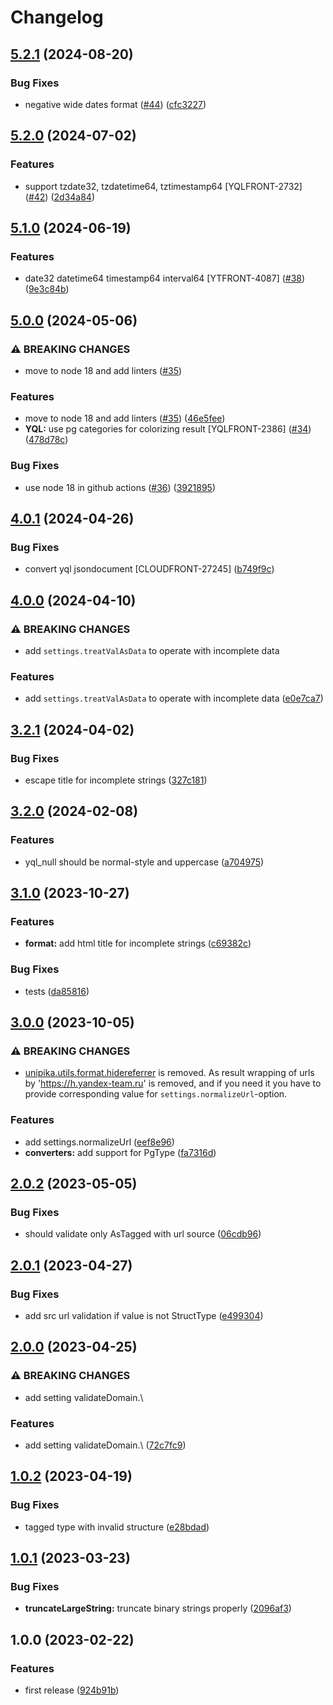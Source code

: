 # Changelog

## [5.2.1](https://github.com/gravity-ui/unipika/compare/v5.2.0...v5.2.1) (2024-08-20)


### Bug Fixes

* negative wide dates format ([#44](https://github.com/gravity-ui/unipika/issues/44)) ([cfc3227](https://github.com/gravity-ui/unipika/commit/cfc32275f9bc64e993f71211688592ad7dec26af))

## [5.2.0](https://github.com/gravity-ui/unipika/compare/v5.1.0...v5.2.0) (2024-07-02)


### Features

* support tzdate32, tzdatetime64, tztimestamp64 [YQLFRONT-2732] ([#42](https://github.com/gravity-ui/unipika/issues/42)) ([2d34a84](https://github.com/gravity-ui/unipika/commit/2d34a843bf5f63e5c76323c6cbebc55ee2659c77))

## [5.1.0](https://github.com/gravity-ui/unipika/compare/v5.0.0...v5.1.0) (2024-06-19)


### Features

* date32 datetime64 timestamp64 interval64 [YTFRONT-4087] ([#38](https://github.com/gravity-ui/unipika/issues/38)) ([9e3c84b](https://github.com/gravity-ui/unipika/commit/9e3c84b075e1231089a6106601990ae9e1d0915d))

## [5.0.0](https://github.com/gravity-ui/unipika/compare/v4.0.1...v5.0.0) (2024-05-06)


### ⚠ BREAKING CHANGES

* move to node 18 and add linters ([#35](https://github.com/gravity-ui/unipika/issues/35))

### Features

* move to node 18 and add linters ([#35](https://github.com/gravity-ui/unipika/issues/35)) ([46e5fee](https://github.com/gravity-ui/unipika/commit/46e5fee52ccbf0add26a8826ff43f3b554edfe15))
* **YQL:** use pg categories for colorizing result [YQLFRONT-2386] ([#34](https://github.com/gravity-ui/unipika/issues/34)) ([478d78c](https://github.com/gravity-ui/unipika/commit/478d78c4f5e6db56ff10c3431c516b537971c649))


### Bug Fixes

* use node 18 in github actions ([#36](https://github.com/gravity-ui/unipika/issues/36)) ([3921895](https://github.com/gravity-ui/unipika/commit/3921895844d6ba13af0c88dc8234da2dbffeddac))

## [4.0.1](https://github.com/gravity-ui/unipika/compare/v4.0.0...v4.0.1) (2024-04-26)


### Bug Fixes

* convert yql jsondocument [CLOUDFRONT-27245] ([b749f9c](https://github.com/gravity-ui/unipika/commit/b749f9cada880ee92c2cda0967eb75a7a8d4ab06))

## [4.0.0](https://github.com/gravity-ui/unipika/compare/v3.2.1...v4.0.0) (2024-04-10)


### ⚠ BREAKING CHANGES

* add `settings.treatValAsData` to operate with incomplete data

### Features

* add `settings.treatValAsData` to operate with incomplete data ([e0e7ca7](https://github.com/gravity-ui/unipika/commit/e0e7ca70d7f6797df69642232ae41c00b0f68966))

## [3.2.1](https://github.com/gravity-ui/unipika/compare/v3.2.0...v3.2.1) (2024-04-02)


### Bug Fixes

* escape title for incomplete strings ([327c181](https://github.com/gravity-ui/unipika/commit/327c181b7577f48c41b61c20b3a8b3b159d936db))

## [3.2.0](https://github.com/gravity-ui/unipika/compare/v3.1.0...v3.2.0) (2024-02-08)


### Features

* yql_null should be normal-style and  uppercase ([a704975](https://github.com/gravity-ui/unipika/commit/a704975a33efa71a2ca6320bf7e27a78eeb7187d))

## [3.1.0](https://github.com/gravity-ui/unipika/compare/v3.0.0...v3.1.0) (2023-10-27)


### Features

* **format:** add html title for incomplete strings ([c69382c](https://github.com/gravity-ui/unipika/commit/c69382c4ecb2f6d42417e758064dc826a85faded))


### Bug Fixes

* tests ([da85816](https://github.com/gravity-ui/unipika/commit/da85816869602746f09a2a3e33ed9ef9570a376c))

## [3.0.0](https://github.com/gravity-ui/unipika/compare/v2.0.2...v3.0.0) (2023-10-05)


### ⚠ BREAKING CHANGES

- [unipika.utils.format.hidereferrer](https://github.com/gravity-ui/unipika/blob/a35528d190e6b8e2a57bfba97d482083fc0c1647/lib/utils/format.js#L92-L94) is removed. As result wrapping of urls by 'https://h.yandex-team.ru' is removed, and if you need it you have to provide corresponding value for `settings.normalizeUrl`-option.

### Features

* add settings.normalizeUrl ([eef8e96](https://github.com/gravity-ui/unipika/commit/eef8e9667fd077d2f63e1572368162991fa9b9b4))
* **converters:** add support for PgType ([fa7316d](https://github.com/gravity-ui/unipika/commit/fa7316d365be939f834f77088d9c67f4f58cac02))

## [2.0.2](https://github.com/gravity-ui/unipika/compare/v2.0.1...v2.0.2) (2023-05-05)


### Bug Fixes

* should validate only AsTagged with url source ([06cdb96](https://github.com/gravity-ui/unipika/commit/06cdb9642b795d912537441aeccd721f8df94d1f))

## [2.0.1](https://github.com/gravity-ui/unipika/compare/v2.0.0...v2.0.1) (2023-04-27)


### Bug Fixes

* add src url validation if value is not StructType ([e499304](https://github.com/gravity-ui/unipika/commit/e49930442c800729cc13c09e8bf68d77a4d7a859))

## [2.0.0](https://github.com/gravity-ui/unipika/compare/v1.0.2...v2.0.0) (2023-04-25)


### ⚠ BREAKING CHANGES

* add setting validateDomain.\

### Features

* add setting validateDomain.\ ([72c7fc9](https://github.com/gravity-ui/unipika/commit/72c7fc98ce2dcf890cc49f4b7bf5d45cd70eb494))

## [1.0.2](https://github.com/gravity-ui/unipika/compare/v1.0.1...v1.0.2) (2023-04-19)


### Bug Fixes

* tagged type with invalid structure ([e28bdad](https://github.com/gravity-ui/unipika/commit/e28bdad6e5c50689c993d45eeaa914dda61f6d6c))

## [1.0.1](https://github.com/gravity-ui/unipika/compare/v1.0.0...v1.0.1) (2023-03-23)


### Bug Fixes

* **truncateLargeString:** truncate binary strings properly ([2096af3](https://github.com/gravity-ui/unipika/commit/2096af3eaeab5c8e3dc1f50bc1db8f26b45dce45))

## 1.0.0 (2023-02-22)


### Features

* first release ([924b91b](https://github.com/gravity-ui/unipika/commit/924b91b32986ed9f0142e384f02632d3cc6b496e))
